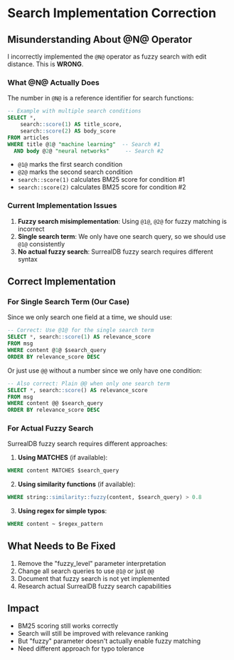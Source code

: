 # Search Implementation Correction

## Misunderstanding About @N@ Operator

I incorrectly implemented the `@N@` operator as fuzzy search with edit distance. This is **WRONG**.

### What @N@ Actually Does

The number in `@N@` is a reference identifier for search functions:

```sql
-- Example with multiple search conditions
SELECT *, 
    search::score(1) AS title_score,
    search::score(2) AS body_score
FROM articles
WHERE title @1@ "machine learning"  -- Search #1
  AND body @2@ "neural networks"     -- Search #2
```

- `@1@` marks the first search condition
- `@2@` marks the second search condition  
- `search::score(1)` calculates BM25 score for condition #1
- `search::score(2)` calculates BM25 score for condition #2

### Current Implementation Issues

1. **Fuzzy search misimplementation**: Using `@1@`, `@2@` for fuzzy matching is incorrect
2. **Single search term**: We only have one search query, so we should use `@1@` consistently
3. **No actual fuzzy search**: SurrealDB fuzzy search requires different syntax

## Correct Implementation

### For Single Search Term (Our Case)

Since we only search one field at a time, we should use:

```sql
-- Correct: Use @1@ for the single search term
SELECT *, search::score(1) AS relevance_score
FROM msg  
WHERE content @1@ $search_query
ORDER BY relevance_score DESC
```

Or just use `@@` without a number since we only have one condition:

```sql
-- Also correct: Plain @@ when only one search term
SELECT *, search::score() AS relevance_score  
FROM msg
WHERE content @@ $search_query
ORDER BY relevance_score DESC
```

### For Actual Fuzzy Search

SurrealDB fuzzy search requires different approaches:

1. **Using MATCHES** (if available):
```sql
WHERE content MATCHES $search_query
```

2. **Using similarity functions** (if available):
```sql
WHERE string::similarity::fuzzy(content, $search_query) > 0.8
```

3. **Using regex for simple typos**:
```sql
WHERE content ~ $regex_pattern
```

## What Needs to Be Fixed

1. Remove the "fuzzy_level" parameter interpretation
2. Change all search queries to use `@1@` or just `@@`
3. Document that fuzzy search is not yet implemented
4. Research actual SurrealDB fuzzy search capabilities

## Impact

- BM25 scoring still works correctly
- Search will still be improved with relevance ranking
- But "fuzzy" parameter doesn't actually enable fuzzy matching
- Need different approach for typo tolerance